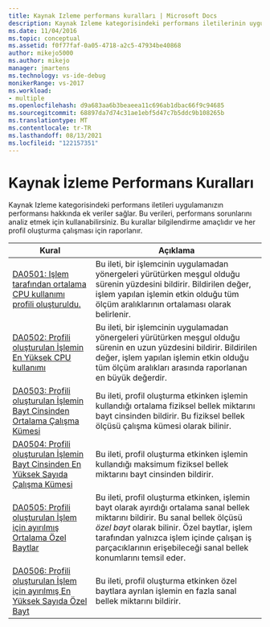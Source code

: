 ```yaml
---
title: Kaynak Izleme performans kuralları | Microsoft Docs
description: Kaynak Izleme kategorisindeki performans iletilerinin uygulamanızın performansı hakkında nasıl ek veri sağladığını öğrenin.
ms.date: 11/04/2016
ms.topic: conceptual
ms.assetid: f0f77faf-0a05-4718-a2c5-47934be40868
author: mikejo5000
ms.author: mikejo
manager: jmartens
ms.technology: vs-ide-debug
monikerRange: vs-2017
ms.workload:
- multiple
ms.openlocfilehash: d9a683aa6b3beaeea11c696ab1dbac66f9c94685
ms.sourcegitcommit: 68897da7d74c31ae1ebf5d47c7b5ddc9b108265b
ms.translationtype: MT
ms.contentlocale: tr-TR
ms.lasthandoff: 08/13/2021
ms.locfileid: "122157351"
---
```

# <a name="resource-monitoring-performance-rules"></a>Kaynak İzleme Performans Kuralları
Kaynak Izleme kategorisindeki performans iletileri uygulamanızın performansı hakkında ek veriler sağlar. Bu verileri, performans sorunlarını analiz etmek için kullanabilirsiniz. Bu kurallar bilgilendirme amaçlıdır ve her profil oluşturma çalışması için raporlanır.

|Kural|Açıklama|
|-|-|
|[DA0501: Işlem tarafından ortalama CPU kullanımı profili oluşturuldu.](../profiling/da0501-average-cpu-consumption-by-the-process-being-profiled.md)|Bu ileti, bir işlemcinin uygulamadan yönergeleri yürütürken meşgul olduğu sürenin yüzdesini bildirir. Bildirilen değer, işlem yapılan işlemin etkin olduğu tüm ölçüm aralıklarının ortalaması olarak belirlenir.|
|[DA0502: Profili oluşturulan İşlemin En Yüksek CPU kullanımı](../profiling/da0502-maximum-cpu-consumption-by-the-process-being-profiled.md)|Bu ileti, bir işlemcinin uygulamadan yönergeleri yürütürken meşgul olduğu sürenin en uzun yüzdesini bildirir. Bildirilen değer, işlem yapılan işlemin etkin olduğu tüm ölçüm aralıkları arasında raporlanan en büyük değerdir.|
|[DA0503: Profili oluşturulan İşlemin Bayt Cinsinden Ortalama Çalışma Kümesi](../profiling/da0503-average-working-set-in-bytes-for-the-process-being-profiled.md)|Bu ileti, profil oluşturma etkinken işlemin kullandığı ortalama fiziksel bellek miktarını bayt cinsinden bildirir. Bu fiziksel bellek ölçüsü çalışma kümesi olarak bilinir.|
|[DA0504: Profili oluşturulan İşlemin Bayt Cinsinden En Yüksek Sayıda Çalışma Kümesi](../profiling/da0504-maximum-working-set-in-bytes-for-the-process-being-profiled.md)|Bu ileti, profil oluşturma etkinken işlemin kullandığı maksimum fiziksel bellek miktarını bayt cinsinden bildirir.|
|[DA0505: Profili oluşturulan İşlem için ayırılmış Ortalama Özel Baytlar](../profiling/da0505-average-private-bytes-allocated-for-the-process-being-profiled.md)|Bu ileti, profil oluşturma etkinken, işlemin bayt olarak ayırdığı ortalama sanal bellek miktarını bildirir. Bu sanal bellek ölçüsü *özel bayt* olarak bilinir. Özel baytlar, işlem tarafından yalnızca işlem içinde çalışan iş parçacıklarının erişebileceği sanal bellek konumlarını temsil eder.|
|[DA0506: Profili oluşturulan İşlem için ayırılmış En Yüksek Sayıda Özel Bayt](../profiling/da0506-maximum-private-bytes-allocated-for-the-process-being-profiled.md)|Bu ileti, profil oluşturma etkinken özel baytlara ayrılan işlemin en fazla sanal bellek miktarını bildirir.|
